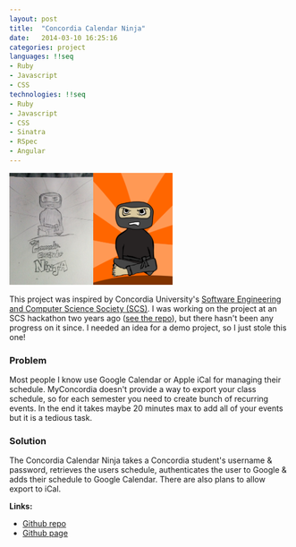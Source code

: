 ```yaml
---
layout: post
title:  "Concordia Calendar Ninja"
date:   2014-03-10 16:25:16
categories: project
languages: !!seq
- Ruby
- Javascript
- CSS
technologies: !!seq
- Ruby
- Javascript
- CSS
- Sinatra
- RSpec
- Angular
---
```


<img src="../public/images/ccn_sketch.jpg" style="height:200px"><img src="../public/images/ccn_v1.png" style="height:200px">

This project was inspired by Concordia University's [Software Engineering and Computer Science Society (SCS)](http://scs.ecaconcordia.ca/).  I was working on the project at an SCS hackathon two years ago ([see the repo](https://github.com/SCS-hackers-group/Schedule-To-Calendar)), but there hasn't been any progress on it since.  I needed an idea for a demo project, so I just stole this one!

### Problem

Most people I know use Google Calendar or Apple iCal for managing their schedule.  MyConcordia doesn't provide a way to export your class schedule, so for each semester you need to create bunch of recurring events.  In the end it takes maybe 20 minutes max to add all of your events but it is a tedious task.

### Solution

The Concordia Calendar Ninja takes a Concordia student's username & password, retrieves the users schedule, authenticates the user to Google & adds their schedule to Google Calendar.  There are also plans to allow export to iCal.

__Links:__

- [Github repo](https://github.com/connorbode/ConcordiaCalendarNinja)
- [Github page](http://connorbode.github.io/ConcordiaCalendarNinja/)